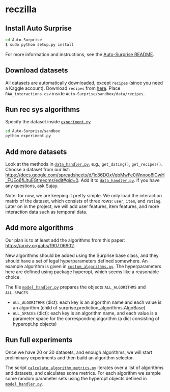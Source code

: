 # reczilla

## Install Auto Surprise
```bash
cd Auto-Surprise
$ sudo python setup.py install
```
For more information and instructions, see the [Auto-Surprise README](Auto-Surprise/README.md).


## Download datasets

All datasets are automatically downloaded, except `recipes` (since you need a Kaggle account).
Download `recipes` from [here](https://www.kaggle.com/shuyangli94/food-com-recipes-and-user-interactions/version/2?select=RAW_interactions.csv).
Place `RAW_interactions.csv` inside `Auto-Surprise/sandbox/data/recipes`.

## Run rec sys algorithms

Specify the dataset inside [`experiment.py`](Auto-Surprise/sandbox/experiment.py)
```bash
cd Auto-Surprise/sandbox
python experiment.py
```

## Add more datasets
Look at the methods in [`data_handler.py`](Auto-Surprise/sandbox/data_handler.py), e.g., `get_dating()`, `get_recipes()`. Choose a dataset from our list: https://docs.google.com/spreadsheets/d/1c36DOxVqbMwFe0Wnnoo6lCwH_FUEo6flJtuEGtmeoms/edit#gid=0. Add it to [`data_handler.py`](Auto-Surprise/sandbox/data_handler.py). If you have any questions, ask Sujay.

Note: for now, we are keeping it pretty simple. We only load the interaction matrix of the dataset, which consists of three rows: `user`, `item`, and `rating`. Later on in the project, we will add user features, item features, and more interaction data such as temporal data.

## Add more algorithms
Our plan is to at least add the algorithms from this paper: https://arxiv.org/abs/1907.06902.

New algorithms should be added using the Surprise base class, and they should have a set of legal hyperparameters defined somewhere. An example algorithm is given in [`custom_algorithms.py`](Auto-Surprise/sandbox/custom_algorithms.py). The hyperparameters here are defined using package hyperopt, which seems like a reasonable choice.

The file [`model_handler.py`](Auto-Surprise/sandbox/model_handler.py) prepares the objects `ALL_ALGORITHMS` and  `ALL_SPACES`.
- `ALL_ALGORITHMS` (dict): each key is an algorithm name and each value is an algorithm (child of surprise.prediction_algorithms.AlgoBase)
- `ALL_SPACES` (dict): each key is an algorithm name, and each value is a parameter space for the corresponding algorithm (a dict consisting of hyperopt.hp objects)

## Run full experiments
Once we have 20 or 30 datasets, and enough algorithms, we will start preliminary experiments and then build an algorithm selector.

The script [`calculate_algorithm_metrics.py`](Auto-Surprise/sandbox/calculate_algorithm_metrics.py) iterates over a list of algorithms and datasets, and calculates some metrics. For each algorithm we sample some random parameter sets using the hyperopt objects defined in [`model_handler.py`](Auto-Surprise/sandbox/model_handler.py).
